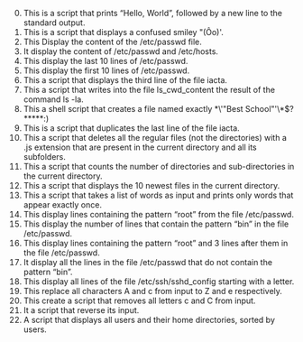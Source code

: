 0. This is a script that prints “Hello, World”, followed by a new line to the standard output.
1. This is a script that displays a confused smiley "(Ôo)'.
2. This Display the content of the /etc/passwd file.
3. It display the content of /etc/passwd and /etc/hosts.
4. This display the last 10 lines of /etc/passwd.
5. This display the first 10 lines of /etc/passwd.
6. This a script that displays the third line of the file iacta.
7. This a script that writes into the file ls_cwd_content the result of the command ls -la.
8. This a shell script that creates a file named exactly \*\\'"Best School"\'\\*$\?\*\*\*\*\*:)
9. This is a script that duplicates the last line of the file iacta.
10. This  a script that deletes all the regular files (not the directories) with a .js extension that are present in the current directory and all its subfolders.
11. This a script that counts the number of directories and sub-directories in the current directory.
12. This a script that displays the 10 newest files in the current directory.
13. This a script that takes a list of words as input and prints only words that appear exactly once.
14. This display lines containing the pattern “root” from the file /etc/passwd.
15. This display the number of lines that contain the pattern “bin” in the file /etc/passwd.
16. This display lines containing the pattern “root” and 3 lines after them in the file /etc/passwd.
17. It display all the lines in the file /etc/passwd that do not contain the pattern “bin”.
18. This display all lines of the file /etc/ssh/sshd_config starting with a letter.
19. This replace all characters A and c from input to Z and e respectively.
20. This create a script that removes all letters c and C from input.
21. It a script that reverse its input.
22. A script that displays all users and their home directories, sorted by users.



